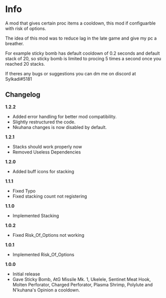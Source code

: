# Info

A mod that gives certain proc items a cooldown, this mod if configuarble with risk of options.

The idea of this mod was to reduce lag in the late game and give my pc a breather.

For example sticky bomb has default cooldown of 0.2 seconds and default stack of 20, so sticky bomb is limited to procing 5 times a second once you reached 20 stacks.

If theres any bugs or suggestions you can dm me on discord at Sylkadi#5181 

## Changelog

**1.2.2**

* Added error handling for better mod compatibility.
* Slightly restructured the code.
* Nkuhana changes is now disabled by default.

**1.2.1**

* Stacks should work properly now
* Removed Useless Dependencies

**1.2.0**

* Added buff icons for stacking

**1.1.1**

* Fixed Typo
* Fixed stacking count not registering

**1.1.0**

* Implemented Stacking

**1.0.2**

* Fixed Risk_Of_Options not working

**1.0.1**

* Implemented Risk_Of_Options

**1.0.0**

* Initial release
* Gave Sticky Bomb, AtG Missile Mk. 1, Ukelele, Sentinet Meat Hook, Molten Perforator, Charged Perforator, Plasma Shrimp, Polylute and N'kuhana's Opinion a cooldown.
